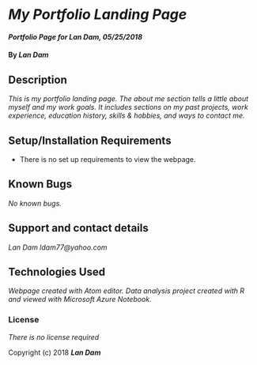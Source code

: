 # _My Portfolio Landing Page_

#### _Portfolio Page for Lan Dam, 05/25/2018_

#### By _**Lan Dam**_

## Description

_This is my portfolio landing page.  The about me section tells a little about myself and my work goals.  It includes sections on my past projects, work experience, education history, skills & hobbies, and ways to contact me._

## Setup/Installation Requirements

* There is no set up requirements to view the webpage.

## Known Bugs

_No known bugs._

## Support and contact details

_Lan Dam  ldam77@yahoo.com_

## Technologies Used

_Webpage created with Atom editor.  Data analysis project created with R and viewed with Microsoft Azure Notebook._

### License

*There is no license required*

Copyright (c) 2018 **_Lan Dam_**
